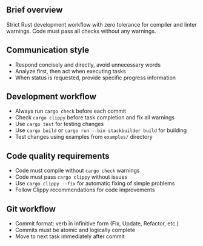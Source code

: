 ## Brief overview

Strict Rust development workflow with zero tolerance for compiler and linter warnings. Code must pass all checks without any warnings.

## Communication style

- Respond concisely and directly, avoid unnecessary words
- Analyze first, then act when executing tasks
- When status is requested, provide specific progress information

## Development workflow

- Always run `cargo check` before each commit
- Check `cargo clippy` before task completion and fix all warnings
- Use `cargo test` for testing changes
- Use `cargo build` or `cargo run --bin stackbuilder build` for building
- Test changes using examples from `examples/` directory

## Code quality requirements

- Code must compile without `cargo check` warnings
- Code must pass `cargo clippy` without issues
- Use `cargo clippy --fix` for automatic fixing of simple problems
- Follow Clippy recommendations for code improvements

## Git workflow

- Commit format: verb in infinitive form (Fix, Update, Refactor, etc.)
- Commits must be atomic and logically complete
- Move to next task immediately after commit
